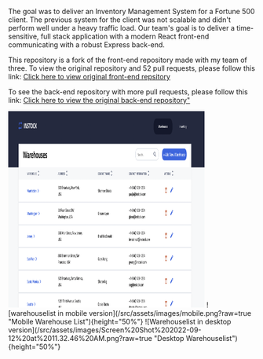 The goal was to deliver an Inventory Management System for a Fortune 500 client. The previous system for the client was not scalable and didn't perform well under a heavy traffic load. Our team's goal is to deliver a time-sensitive, full stack application with a modern React front-end communicating with a robust Express back-end.

This repository is a fork of the front-end repository made with my team of three. To view the original repository and 52 pull requests, please follow this link:
[Click here to view original front-end repsitory](https://github.com/shan1y/instock-client)

To see the back-end repository with more pull requests, please follow this link:
[Click here to view the original back-end repository"](https://github.com/shan1y/instock-server)

<!-- ![delete modal](/src/assets/images/deletemodal.png?raw=true "Delete Modal for Warehouse") -->
<img src="/src/assets/images/deletemodal.png"  width="400" height="400">
![warehouselist in mobile version](/src/assets/images/mobile.png?raw=true "Mobile Warehouse List"){height="50%"}
![Warehouselist in desktop version](/src/assets/images/Screen%20Shot%202022-09-12%20at%2011.32.46%20AM.png?raw=true "Desktop Warehouselist"){height="50%"}

